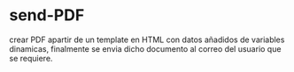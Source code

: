 # send-PDF
crear PDF apartir de un template en HTML con datos añadidos de variables dinamicas, finalmente se envia dicho documento al correo del usuario que se requiere.
